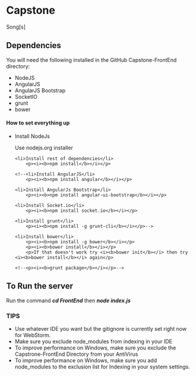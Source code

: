 # Capstone
Song[s]

<h2>Dependencies</h2>
You will need the following installed in the GitHub Capstone-FrontEnd directory:

<ul>
	<li>NodeJS</li>
	<li>AngularJS</li>
	<li>AngularJS Bootstrap</li>
	<li>SocketIO</li>
	<li>grunt</li>
	<li>bower</li>

</ul>

<h4>How to set everything up</h4>
<ul>
	<li>Install NodeJs</li>
		<p>Use nodejs.org installer</p>

	<li>Install rest of dependencies</li>
		<p><i><b>npm install</b></i></p>
	
	<!--<li>Install AngularJS</li>
		<p><i><b>npm install angular</b></i></p>
	
	<li>Install AngularJs Bootstrap</li>
		<p><i><b>npm install angular-ui-bootstrap</b></i></p>
	
	<li>Install Socket.io</li>
		<p><i><b>npm install socket.io</b></i></p>
	
	<li>Install grunt</li>
		<p><i><b>npm install -g grunt-cli</b></i></p>-->
	
	<li>Install bower</li>
		<p><i><b>npm install -g bower</b></i></p>
		<p><i><b>bower install</b></i></p>
		<p>If that doesn't work try <i><b>bower init</b></i> then try <i><b>bower install</b></i> again</p>

	<!--<p><i><b>grunt package</b></i></p>-->

</ul>

<h2>To Run the server</h2>
Run the command <i><b>cd FrontEnd</b></i> then <i><b>node index.js</b></i>

<h3>TIPS</h3>
<ul>
	<li>Use whatever IDE you want but the gitignore is currently set right now for WebStorm.</li>
	<li>Make sure you exclude node_modules from indexing in your IDE</li>
	<li>To improve performance on Windows, make sure you exclude the Capstrone-FrontEnd Directory from your AntiVirus</li>
	<li>To improve performance on Windows, make sure you add node_modules to the exclusion list for Indexing in your system settings.</li>
</ul>